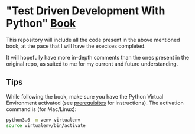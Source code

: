 # "Test Driven Development With Python" [Book](https://www.obeythetestinggoat.com/pages/book.html#toc)

This repository will include all the code present in the above mentioned book, at the pace that I will have the execises completed.

It will hopefully have more in-depth comments than the ones present in the original repo, as suited to me for my current and future understanding.

## Tips

While following the book, make sure you have the Python Virtual Environment activated (see [prerequisites](https://www.obeythetestinggoat.com/book/pre-requisite-installations.html) for instructions).
The activation command is (for Mac/Linux):
```bash
python3.6 -m venv virtualenv
source virtualenv/bin/activate
```
